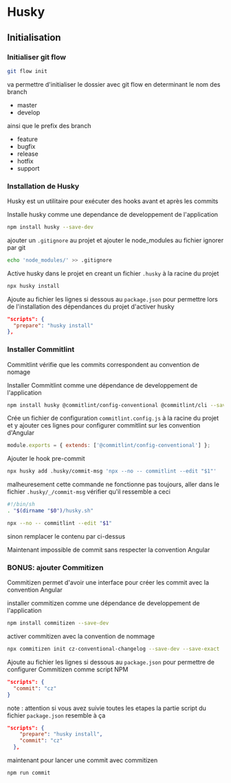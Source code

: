 # Husky

## Initialisation

### Initialiser git flow

```bash
git flow init
```

va permettre d'initialiser le dossier avec git flow en determinant le nom des branch

* master
* develop

ainsi que le prefix des branch

* feature
* bugfix
* release
* hotfix
* support

### Installation de Husky

Husky est un utilitaire pour exécuter des hooks avant et après les commits

Installe husky comme une dependance de developpement de l'application

```bash
npm install husky --save-dev
```

ajouter un ```.gitignore``` au projet et ajouter le node_modules au fichier ignorer par git

```bash
echo 'node_modules/' >> .gitignore
```

Active husky dans le projet en creant un fichier ```.husky``` à la racine du projet

```bash
npx husky install
```

Ajoute au fichier les lignes si dessous au ```package.json``` pour permettre lors de l'installation des dépendances du projet d'activer husky

```json
"scripts": {
  "prepare": "husky install"
},
```

### Installer Commitlint

Commitlint vérifie que les commits correspondent au convention de nomage

Installer Commitlint comme une dépendance de developpement de l'application

```bash
npm install husky @commitlint/config-conventional @commitlint/cli --save-dev
```

Crée un fichier de configuration ```commitlint.config.js``` à la racine du projet et y ajouter ces lignes pour configurer commitlint sur les convention d'Angular

```js
module.exports = { extends: ['@commitlint/config-conventional'] };
```

Ajouter le hook pre-commit

```bash
npx husky add .husky/commit-msg 'npx --no -- commitlint --edit "$1"'
```

malheuresement cette commande ne fonctionne pas toujours,
aller dans le fichier ```.husky/_/commit-msg``` vérifier qu'il ressemble a ceci

```bash
#!/bin/sh
. "$(dirname "$0")/husky.sh"

npx --no -- commitlint --edit "$1"
```

sinon remplacer le contenu par ci-dessus

Maintenant impossible de commit sans respecter la convention Angular

### BONUS: ajouter Commitizen

Commitizen permet d'avoir une interface pour créer les commit avec la convention Angular

installer commitizen comme une dépendance de developpement de l'application

```bash
npm install commitizen --save-dev
```

activer commitizen avec la convention de nommage

```bash
npx commitizen init cz-conventional-changelog --save-dev --save-exact
```

Ajoute au fichier les lignes si dessous au ```package.json``` pour permettre de configurer Commitizen comme script NPM

```json
"scripts": {
  "commit": "cz"
}
```

note : attention si vous avez suivie toutes les etapes la partie script du fichier ```package.json``` resemble à ça

```json
"scripts": {
    "prepare": "husky install",
    "commit": "cz"
  },
```

maintenant pour lancer une commit avec commitizen

```bash
npm run commit
```
